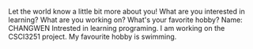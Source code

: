 Let the world know a little bit more about you! What are you interested in learning? What are you working on? What's your favorite hobby?
Name: CHANGWEN
Intrested in learning programing.
I am working on the CSCI3251 project.
My favourite hobby is swimming.
